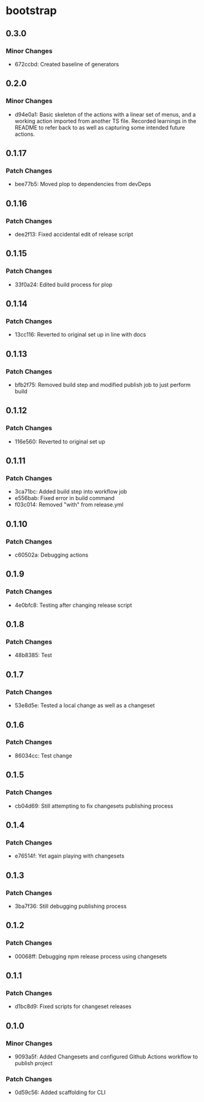 # bootstrap

## 0.3.0

### Minor Changes

- 672ccbd: Created baseline of generators

## 0.2.0

### Minor Changes

- d94e0a1: Basic skeleton of the actions with a linear set of menus, and a working action imported from another TS file. Recorded learnings in the README to refer back to as well as capturing some intended future actions.

## 0.1.17

### Patch Changes

- bee77b5: Moved plop to dependencies from devDeps

## 0.1.16

### Patch Changes

- dee2f13: Fixed accidental edit of release script

## 0.1.15

### Patch Changes

- 33f0a24: Edited build process for plop

## 0.1.14

### Patch Changes

- 13cc116: Reverted to original set up in line with docs

## 0.1.13

### Patch Changes

- bfb2f75: Removed build step and modified publish job to just perform build

## 0.1.12

### Patch Changes

- 116e560: Reverted to original set up

## 0.1.11

### Patch Changes

- 3ca71bc: Added build step into workflow job
- e556bab: Fixed error in build command
- f03c014: Removed "with" from release.yml

## 0.1.10

### Patch Changes

- c60502a: Debugging actions

## 0.1.9

### Patch Changes

- 4e0bfc8: Testing after changing release script

## 0.1.8

### Patch Changes

- 48b8385: Test

## 0.1.7

### Patch Changes

- 53e8d5e: Tested a local change as well as a changeset

## 0.1.6

### Patch Changes

- 86034cc: Test change

## 0.1.5

### Patch Changes

- cb04d69: Still attempting to fix changesets publishing process

## 0.1.4

### Patch Changes

- e76514f: Yet again playing with changesets

## 0.1.3

### Patch Changes

- 3ba7f36: Still debugging publishing process

## 0.1.2

### Patch Changes

- 00068ff: Debugging npm release process using changesets

## 0.1.1

### Patch Changes

- d1bc8d9: Fixed scripts for changeset releases

## 0.1.0

### Minor Changes

- 9093a5f: Added Changesets and configured Github Actions workflow to publish project

### Patch Changes

- 0d59c56: Added scaffolding for CLI
